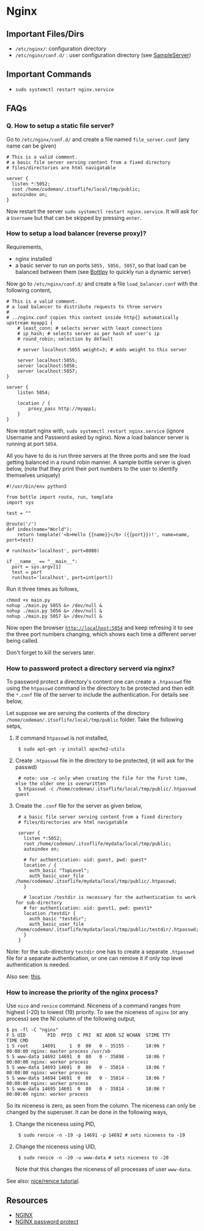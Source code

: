 Nginx
================

Important Files/Dirs
--------------------

* `/etc/nginx/`: configuration directory
* `/etc/nginx/conf.d/` : user configuration directory (see [SampleServer](#SampleServer))

Important Commands
-----------------------

* `sudo systemctl restart nginx.service`

FAQs
----------------

### Q. How to setup a static file server?

Go to `/etc/nginx/conf.d/` and create a file named `file_server.conf` (any name can be given)

<a name="SampleServer"></a>

    # This is a valid comment.
    # a basic file server serving content from a fixed directory
    # files/directories are html navigatable
    
    server {
      listen *:5052;
      root /home/codeman/.itsoflife/local/tmp/public;
      autoindex on;
    }

Now restart the server `sudo systemctl restart nginx.service`. It will ask for a `Username` but that can be skipped by pressing `enter`.

### How to setup a load balancer (reverse proxy)?
<a name="loadbalancer"></a>

Requirements,
* nginx installed
* a basic server to run on ports `5055, 5056, 5057`, so that load can be balanced between them (see [Bottlpy](https://bottlepy.org/docs/dev/) to quickly run a dynamic server)

Now go to `/etc/nginx/conf.d/` and create a file `load_balancer.conf` with the following content,

    # This is a valid comment.
    # a load balancer to distribute requests to three servers
    #
    # ../nginx.conf copies this content inside http{} automatically
    upstream myapp1 {
        # least_conn; # selects server with least connections
        # ip_hash; # selects server as per hash of user's ip
        # round_robin; selection by default
    
        # server localhost:5055 weight=3; # adds weight to this server
    
        server localhost:5055;
        server localhost:5056;
        server localhost:5057;
    }
    
    server {
        listen 5054;
    
        location / {
            proxy_pass http://myapp1;
        }
    }

Now restart nginx with, `sudo systemctl restart nginx.service` (ignore Username and Password asked by nginx). Now a load balancer server is running at port `5054`.

All you have to do is run three servers at the three ports and see the load getting balanced in a round robin manner. A sample bottle server is given below, (note that they print their port numbers to the user to identify themselves uniquely)

    #!/usr/bin/env python3
    
    from bottle import route, run, template
    import sys
    
    test = ""
    
    @route('/')
    def index(name="World"):
        return template('<b>Hello {{name}}</b> ({{port}})!', name=name, port=test)
    
    # run(host='localhost', port=8080)
    
    if __name__ == "__main__":
      port = sys.argv[1]
      test = port
      run(host='localhost', port=int(port))

Run it three times as follows,

    chmod +x main.py
    nohup ./main.py 5055 &> /dev/null &
    nohup ./main.py 5056 &> /dev/null &
    nohup ./main.py 5057 &> /dev/null &

Now open the browser [`http://localhost:5054`](http://localhost:5054) and keep refresing it to see the three port numbers changing, which shows each time a different server being called.

Don't forget to kill the servers later.

### How to password protect a directory serverd via nginx?

To password protect a directory's content one can create a `.htpasswd` file using the `htpasswd` command in the directory to be protected and then edit the `*.conf` file of the server to include the authentication. For details see below,

Let suppose we are serving the contents of the directory `/home/codeman/.itsoflife/local/tmp/public` folder. Take the following setps,

1. If command `htpasswd` is not installed,

        $ sudo apt-get -y install apache2-utils

2. Create `.htpasswd` file in the directory to be protected, (it will ask for the passwd)

        # note: use -c only when creating the file for the first time, else the older one is overwritten
        $ htpasswd -c /home/codeman/.itsoflife/local/tmp/public/.htpasswd guest

3. Create the `.conf` file for the server as given below,

        # a basic file server serving content from a fixed directory
        # files/directories are html navigatable
        
        server {
          listen *:5052;
          root /home/codeman/.itsoflife/mydata/local/tmp/public;
          autoindex on;
        
          # for authentication: uid: guest, pwd: guest*
          location / {
            auth_basic "TopLevel";
            auth_basic_user_file /home/codeman/.itsoflife/mydata/local/tmp/public/.htpasswd;
          }
        
          # location /testdir is necessary for the authentication to work for sub-directory
          # for authentication: uid: guest1, pwd: guest1*
          location /testdir {
            auth_basic "testdir";
            auth_basic_user_file /home/codeman/.itsoflife/mydata/local/tmp/public/testdir/.htpasswd;
          }
        }

Note: for the sub-directory `testdir` one has to create a separate `.htpasswd` file for a separate
authentication, or one can remove it if only top level authentication is needed.
 
Also see: [this][2].

### How to increase the priority of the nginx process?

Use `nice` and `renice` command. Niceness of a command ranges from highest (-20) to lowest (19) priority. To see the niceness of `nginx` (or any process) see the NI column of the following output,

    $ ps -fl -C "nginx"
    F S UID        PID  PPID  C PRI  NI ADDR SZ WCHAN  STIME TTY          TIME CMD
    1 S root     14691     1  0  80   0 - 35155 -      18:06 ?        00:00:00 nginx: master process /usr/sb
    5 S www-data 14692 14691  0  80   0 - 35898 -      18:06 ?        00:00:00 nginx: worker process
    5 S www-data 14693 14691  0  80   0 - 35814 -      18:06 ?        00:00:00 nginx: worker process
    5 S www-data 14694 14691  0  80   0 - 35814 -      18:06 ?        00:00:00 nginx: worker process
    5 S www-data 14695 14691  0  80   0 - 35814 -      18:06 ?        00:00:00 nginx: worker process

So its niceness is zero, as seen from the column. The niceness can only be changed by the superuser. It can be done in the following ways,

1. Change the niceness using PID,

        $ sudo renice -n -19 -p 14691 -p 14692 # sets niceness to -19

2. Change the niceness using UID,

        $ sudo renice -n -20 -u www-data # sets niceness to -20

   Note that this changes the niceness of all processes of user `www-data`.

See also: [nice/renice tutorial](https://www.thegeekstuff.com/2013/08/nice-renice-command-examples/).

Resources
------------------------

* [NGINX][1]
* [NGINX password protect][2]

[1]: https://www.nginx.com/ "Nginx official site"
[2]: https://www.howtoforge.com/tutorial/basic-http-authentication-with-nginx/


